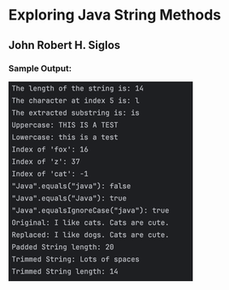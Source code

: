 # Exploring Java String Methods

## John Robert H. Siglos

### Sample Output: <br>
![img.png](img.png)

